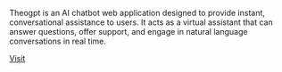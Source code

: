 Theogpt is an AI chatbot web application designed to provide instant, conversational assistance to users. It acts as a virtual assistant that can answer questions, offer support, and engage in natural language conversations in real time.

<a href="#siteLink"> Visit <a>
